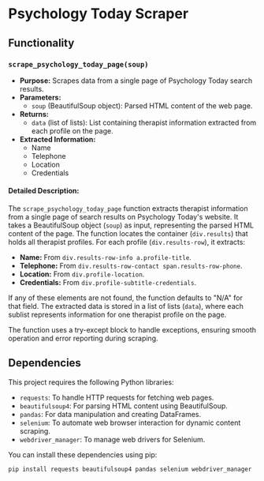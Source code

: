 # Psychology Today Scraper

## Functionality

### `scrape_psychology_today_page(soup)`
- **Purpose:** Scrapes data from a single page of Psychology Today search results.
- **Parameters:** 
  - `soup` (BeautifulSoup object): Parsed HTML content of the web page.
- **Returns:** 
  - `data` (list of lists): List containing therapist information extracted from each profile on the page.
- **Extracted Information:**
  - Name
  - Telephone
  - Location
  - Credentials

#### Detailed Description:
The `scrape_psychology_today_page` function extracts therapist information from a single page of search results on Psychology Today's website. It takes a BeautifulSoup object (`soup`) as input, representing the parsed HTML content of the page. The function locates the container (`div.results`) that holds all therapist profiles. For each profile (`div.results-row`), it extracts:
- **Name:** From `div.results-row-info a.profile-title`.
- **Telephone:** From `div.results-row-contact span.results-row-phone`.
- **Location:** From `div.profile-location`.
- **Credentials:** From `div.profile-subtitle-credentials`.

If any of these elements are not found, the function defaults to "N/A" for that field. The extracted data is stored in a list of lists (`data`), where each sublist represents information for one therapist profile on the page.

The function uses a try-except block to handle exceptions, ensuring smooth operation and error reporting during scraping.

## Dependencies

This project requires the following Python libraries:

- `requests`: To handle HTTP requests for fetching web pages.
- `beautifulsoup4`: For parsing HTML content using BeautifulSoup.
- `pandas`: For data manipulation and creating DataFrames.
- `selenium`: To automate web browser interaction for dynamic content scraping.
- `webdriver_manager`: To manage web drivers for Selenium.

You can install these dependencies using pip:

```bash
pip install requests beautifulsoup4 pandas selenium webdriver_manager